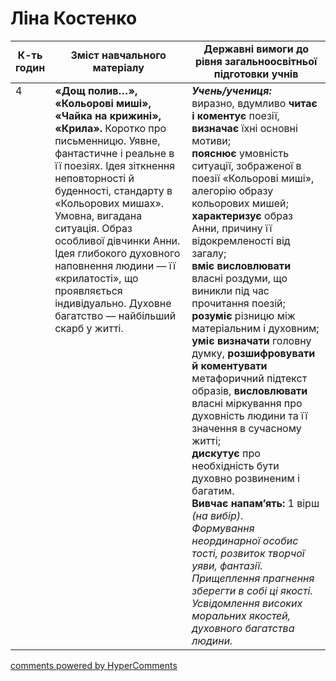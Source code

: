<div id="hypercomments_widget" class="js-hypercomments-widget invisible"></div>

# Ліна Костенко

<table>
  <tr>
    <td width="10%" align="center"><b>К-ть годин</b></td>
    <td width="45%" align="center"><b>Зміст навчального матеріалу</b></td>
    <td width="45%" align="center"><b>Державні вимоги до рівня загальноосвітньої підготовки учнів</b></td>
  </tr>
<tbody>
  <tr>
<td width="10%" style="vertical-align:top !important;">4</td>
    <td width="45%" style="vertical-align:top !important;">
<b>«Дощ полив…», «Кольорові миші», «Чайка на крижині», «Крила».</b> Коротко про письменницю. Уявне, фантастичне і реальне в її поезіях. Ідея зіткнення неповторності й буденності, стандарту в «Кольорових мишах». Умовна, вигадана ситуація. Образ особливої дівчинки Анни. Ідея глибокого духовного наповнення людини — її «крилатості», що проявляється індивідуально. Духовне багатство — найбільший скарб у житті. 
</td>
    <td width="45%" style="vertical-align:top !important;">
<i><b>Учень/учениця:</b></i><br>
виразно, вдумливо <b>читає і коментує</b> поезії, <b>визначає</b> їхні основні мотиви;<br> 
<b>пояснює</b> умовність ситуації, зображеної в поезії «Кольорові миші», алегорію образу кольорових мишей; <br>
<b>характеризує</b> образ Анни, причину її відокремленості від загалу;<br> 
<b>вміє висловлювати</b> власні роздуми, що виникли під час прочитання поезій; <br>
<b>розуміє</b> різницю між матеріальним і духовним;<br> 
<b>уміє визначати</b> головну думку, <b>розшифровувати й коментувати</b> метафоричний підтекст образів, <b>висловлювати</b> власні міркування про духовність людини та її значення в сучасному житті;<br> 
<b>дискутує</b> про необхідність бути духовно розвиненим і багатим. <br>
<b>Вивчає напам’ять:</b> 1 вірш <i>(на вибір)</i>.<br> 
<i>Формування неординарної особис тості, розвиток творчої уяви, фантазії. Прищеплення прагнення зберегти в собі ці якості. Усвідомлення високих моральних якостей, духовного багатства людини.</i> </td>
  </tr>
</tbody>
</table>

<div class="js-hypercomments-container">
<a href="http://hypercomments.com" class="hc-link" title="comments widget">comments powered by HyperComments</a>
</div>